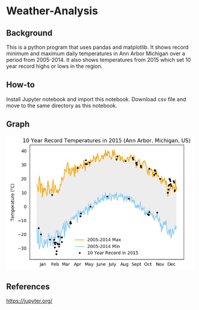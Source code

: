 # Weather-Analysis

## Background
This is a python program that uses pandas and matplotlib. It shows record minimum and maximum daily temperatures in Ann Arbor Michigan over a period from 2005-2014. It also shows temperatures from 2015 which set 10 year record highs or lows in the region.

## How-to
Install Jupyter notebook and import this notebook. Download csv file and move to the same directory as this notebook.

## Graph
<img src="10 year record temperatures in 2015.jpg" alt="Alt text" title="10 Year Record Temperatures in 2015 (Ann Arbor, Michigan">

## References
https://jupyter.org/
